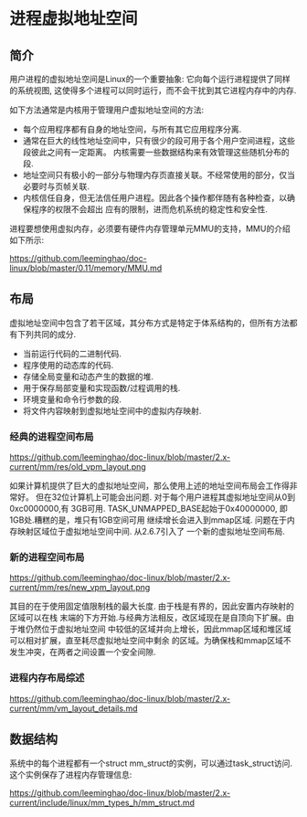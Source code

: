 进程虚拟地址空间
========================================

简介
----------------------------------------

用户进程的虚拟地址空间是Linux的一个重要抽象: 它向每个运行进程提供了同样的系统视图,
这使得多个进程可以同时运行，而不会干扰到其它进程内存中的内存.

如下方法通常是内核用于管理用户虚拟地址空间的方法:

* 每个应用程序都有自身的地址空间，与所有其它应用程序分离.
* 通常在巨大的线性地址空间中，只有很少的段可用于各个用户空间进程，这些段彼此之间有一定距离。
  内核需要一些数据结构来有效管理这些随机分布的段.
* 地址空间只有极小的一部分与物理内存页直接关联。不经常使用的部分，仅当必要时与页帧关联.
* 内核信任自身，但无法信任用户进程。因此各个操作都伴随有各种检查，以确保程序的权限不会超出
  应有的限制，进而危机系统的稳定性和安全性.

进程要想使用虚拟内存，必须要有硬件内存管理单元MMU的支持，MMU的介绍如下所示:

https://github.com/leeminghao/doc-linux/blob/master/0.11/memory/MMU.md

布局
----------------------------------------

虚拟地址空间中包含了若干区域，其分布方式是特定于体系结构的，但所有方法都有下列共同的成分.

* 当前运行代码的二进制代码.
* 程序使用的动态库的代码.
* 存储全局变量和动态产生的数据的堆.
* 用于保存局部变量和实现函数/过程调用的栈.
* 环境变量和命令行参数的段.
* 将文件内容映射到虚拟地址空间中的虚拟内存映射.

### 经典的进程空间布局

https://github.com/leeminghao/doc-linux/blob/master/2.x-current/mm/res/old_vpm_layout.png

如果计算机提供了巨大的虚拟地址空间，那么使用上述的地址空间布局会工作得非常好。
但在32位计算机上可能会出问题. 对于每个用户进程其虚拟地址空间从0到0xc0000000,有
3GB可用. TASK_UNMAPPED_BASE起始于0x40000000, 即1GB处.糟糕的是，堆只有1GB空间可用
继续增长会进入到mmap区域. 问题在于内存映射区域位于虚拟地址空间中间. 从2.6.7引入了
一个新的虚拟地址空间布局.

### 新的进程空间布局

https://github.com/leeminghao/doc-linux/blob/master/2.x-current/mm/res/new_vpm_layout.png

其目的在于使用固定值限制栈的最大长度. 由于栈是有界的，因此安置内存映射的区域可以在栈
末端的下方开始.与经典方法相反，改区域现在是自顶向下扩展。由于堆仍然位于虚拟地址空间
中较低的区域并向上增长，因此mmap区域和堆区域可以相对扩展，直至耗尽虚拟地址空间中剩余
的区域。为确保栈和mmap区域不发生冲突，在两者之间设置一个安全间隙.

### 进程内存布局综述

https://github.com/leeminghao/doc-linux/blob/master/2.x-current/mm/vm_layout_details.md

数据结构
----------------------------------------

系统中的每个进程都有一个struct mm_struct的实例，可以通过task_struct访问.
这个实例保存了进程内存管理信息:

https://github.com/leeminghao/doc-linux/blob/master/2.x-current/include/linux/mm_types_h/mm_struct.md
